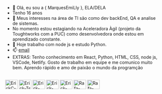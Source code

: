 - 👋 Olá, eu sou a { MarquesEmiLly }, ELA/DELA
- Tenho 16 anos
- 👀 Meus interesses na área de TI são como dev backEnd, QA e analise de sistemas.
- No momento estou estagiando na Aceleradora Àgil (projeto da Toughtworks com a PUC) como desenvolvedora onde estou em aprendizado constante.
- 🌱 Hoje trabalho com node js e estudo Python.
- 📫 <a href="emillymarques96622@gmail.com">email</a>
- EXTRAS:
Tenho conhecimento em React, Python, HTML, CSS, node js, VSCode, Netlify.
Gosto de trabalho em equipe e me comunico muito bem.
Aprendo rápido e amo de paixão o mundo da programção

<div style="display: inline_block"><br>
  <img align="center" alt="ErickC-Js" height="30" width="40" src="https://cdn.jsdelivr.net/gh/devicons/devicon/icons/html5/html5-original.svg" />
  <img align="center" alt="Erick-Ts" height="30" width="40" src="https://cdn.jsdelivr.net/gh/devicons/devicon/icons/css3/css3-original.svg"/>
  <img align="center" alt="Erick-React" height="30" width="40" src="https://cdn.jsdelivr.net/gh/devicons/devicon/icons/javascript/javascript-original.svg" />
  <img align="center" alt="Erick-HTML" height="30" width="40" src="https://cdn.jsdelivr.net/gh/devicons/devicon/icons/react/react-original.svg" />
  <img align="center" alt="Erick-CSS" height="30" width="40" src="https://cdn.jsdelivr.net/gh/devicons/devicon/icons/vscode/vscode-original.svg" />
  <img align="center" alt="Rafa-CSS" height="30" width="40" src="https://cdn.jsdelivr.net/gh/devicons/devicon/icons/codepen/codepen-plain.svg" />
  <img align="center" alt="Rafa-CSS" height="30" width="40" src="https://cdn.jsdelivr.net/gh/devicons/devicon/icons/bash/bash-original.svg" />
</div>
